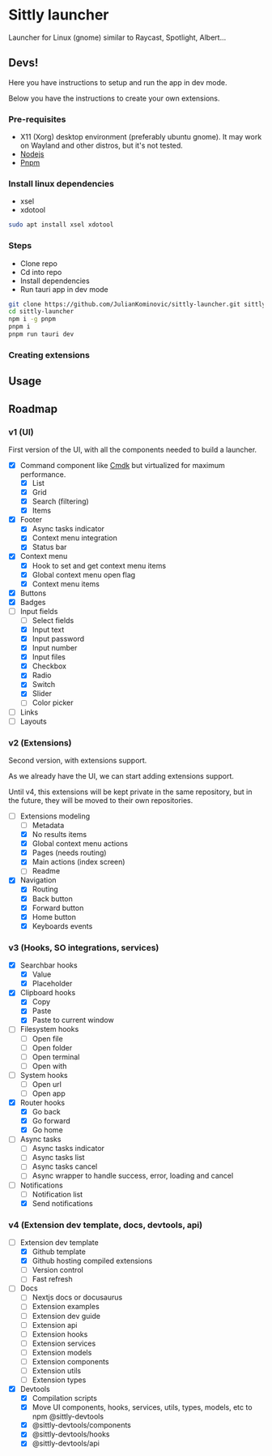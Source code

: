 # Sittly launcher

Launcher for Linux (gnome) similar to Raycast, Spotlight, Albert...

## Devs!

Here you have instructions to setup and run the app in dev mode.

Below you have the instructions to create your own extensions.

### Pre-requisites

- X11 (Xorg) desktop environment (preferably ubuntu gnome). It may work on Wayland and other distros, but it's not tested.
- [Nodejs](https://nodejs.org/en/)
- [Pnpm](https://pnpm.io/)

### Install linux dependencies

- xsel
- xdotool

```bash
sudo apt install xsel xdotool
```

### Steps

- Clone repo
- Cd into repo
- Install dependencies
- Run tauri app in dev mode

```bash
git clone https://github.com/JulianKominovic/sittly-launcher.git sittly-launcher
cd sittly-launcher
npm i -g pnpm
pnpm i
pnpm run tauri dev
```

### Creating extensions

## Usage

## Roadmap

### v1 (UI)

First version of the UI, with all the components needed to build a launcher.

- [x] Command component like [Cmdk](https://cmdk.paco.me/) but virtualized for maximum performance.
  - [x] List
  - [x] Grid
  - [x] Search (filtering)
  - [x] Items
- [x] Footer
  - [x] Async tasks indicator
  - [x] Context menu integration
  - [x] Status bar
- [x] Context menu
  - [x] Hook to set and get context menu items
  - [x] Global context menu open flag
  - [x] Context menu items
- [x] Buttons
- [x] Badges
- [ ] Input fields
  - [ ] Select fields
  - [x] Input text
  - [x] Input password
  - [x] Input number
  - [x] Input files
  - [x] Checkbox
  - [x] Radio
  - [x] Switch
  - [x] Slider
  - [ ] Color picker
- [ ] Links
- [ ] Layouts

### v2 (Extensions)

Second version, with extensions support.

As we already have the UI, we can start adding extensions support.

Until v4, this extensions will be kept private in the same repository, but in the future, they will be moved to their own repositories.

- [ ] Extensions modeling
  - [ ] Metadata
  - [x] No results items
  - [x] Global context menu actions
  - [x] Pages (needs routing)
  - [x] Main actions (index screen)
  - [ ] Readme
- [x] Navigation
  - [x] Routing
  - [x] Back button
  - [x] Forward button
  - [x] Home button
  - [x] Keyboards events

### v3 (Hooks, SO integrations, services)

- [x] Searchbar hooks
  - [x] Value
  - [x] Placeholder
- [x] Clipboard hooks
  - [x] Copy
  - [x] Paste
  - [x] Paste to current window
- [ ] Filesystem hooks
  - [ ] Open file
  - [ ] Open folder
  - [ ] Open terminal
  - [ ] Open with
- [ ] System hooks
  - [ ] Open url
  - [ ] Open app
- [x] Router hooks
  - [x] Go back
  - [x] Go forward
  - [x] Go home
- [ ] Async tasks
  - [ ] Async tasks indicator
  - [ ] Async tasks list
  - [ ] Async tasks cancel
  - [ ] Async wrapper to handle success, error, loading and cancel
- [ ] Notifications
  - [ ] Notification list
  - [x] Send notifications

### v4 (Extension dev template, docs, devtools, api)

- [ ] Extension dev template
  - [x] Github template
  - [x] Github hosting compiled extensions
  - [ ] Version control
  - [ ] Fast refresh
- [ ] Docs
  - [ ] Nextjs docs or docusaurus
  - [ ] Extension examples
  - [ ] Extension dev guide
  - [ ] Extension api
  - [ ] Extension hooks
  - [ ] Extension services
  - [ ] Extension models
  - [ ] Extension components
  - [ ] Extension utils
  - [ ] Extension types
- [x] Devtools
  - [x] Compilation scripts
  - [x] Move UI components, hooks, services, utils, types, models, etc to npm @sittly-devtools
  - [x] @sittly-devtools/components
  - [x] @sittly-devtools/hooks
  - [x] @sittly-devtools/api

